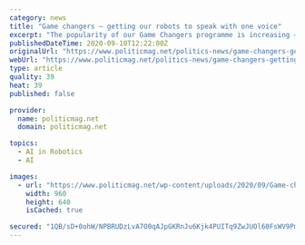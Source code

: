 ```yaml
---
category: news
title: "Game changers – getting our robots to speak with one voice"
excerpt: "The popularity of our Game Changers programme is increasing – and it is setting a record number of challenges to industry and academia. This week its latest online event brought together 31 representatives from 26 organisations across the UK,"
publishedDateTime: 2020-09-10T12:22:00Z
originalUrl: "https://www.politicmag.net/politics-news/game-changers-getting-our-robots-to-speak-with-one-voice-9627-2020/"
webUrl: "https://www.politicmag.net/politics-news/game-changers-getting-our-robots-to-speak-with-one-voice-9627-2020/"
type: article
quality: 39
heat: 39
published: false

provider:
  name: politicmag.net
  domain: politicmag.net

topics:
  - AI in Robotics
  - AI

images:
  - url: "https://www.politicmag.net/wp-content/uploads/2020/09/Game-changers-getting-our-robots-to-speak-with-one-voice.jpg"
    width: 960
    height: 640
    isCached: true

secured: "1QB/sD+0ohW/NPBRUDzLvA7O0qAJpGKRnJu6Kjk4PUITq9ZwJUOl60FsWV9PmIdnNbIJ1lVpLWzbHm74kZFCfjjSfWDZEh5OAs87hb6COUUta8aWmawOmsV2tTb6cbzMY9Gr/wXcExkbLzXgcwGJEYSN+KnMI1vfiELNqc8x7bcQKZlVsIg8OM9ipeBqi6Pfs1Tgp+9F7QEOavzwp3ZdFrm0sHYFxhUPVxiqUHbejQkvztGhRaGWEQtbKAUF5fgceGk95KYBoMUmbsdKFEesOMOoX7xD/6fbKN0/z2Z/a+txqbaCm0OFExoeEvp2W5sFLmv9nEbc3AcTYHWrRsLsGc6371qYV61J8Af9NITQrIE=;1NRsA1hOvRibjUISF8Fh9Q=="
---
```


